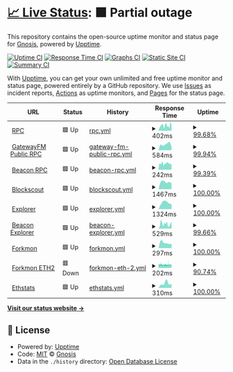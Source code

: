 # [📈 Live Status](https://status.chiadochain.net): <!--live status--> **🟧 Partial outage**

This repository contains the open-source uptime monitor and status page for [Gnosis](https://gnosis.io), powered by [Upptime](https://github.com/upptime/upptime).

[![Uptime CI](https://github.com/gnosis/chiado-uptime/workflows/Uptime%20CI/badge.svg)](https://github.com/gnosis/chiado-uptime/actions?query=workflow%3A%22Uptime+CI%22)
[![Response Time CI](https://github.com/gnosis/chiado-uptime/workflows/Response%20Time%20CI/badge.svg)](https://github.com/gnosis/chiado-uptime/actions?query=workflow%3A%22Response+Time+CI%22)
[![Graphs CI](https://github.com/gnosis/chiado-uptime/workflows/Graphs%20CI/badge.svg)](https://github.com/gnosis/chiado-uptime/actions?query=workflow%3A%22Graphs+CI%22)
[![Static Site CI](https://github.com/gnosis/chiado-uptime/workflows/Static%20Site%20CI/badge.svg)](https://github.com/gnosis/chiado-uptime/actions?query=workflow%3A%22Static+Site+CI%22)
[![Summary CI](https://github.com/gnosis/chiado-uptime/workflows/Summary%20CI/badge.svg)](https://github.com/gnosis/chiado-uptime/actions?query=workflow%3A%22Summary+CI%22)

With [Upptime](https://upptime.js.org), you can get your own unlimited and free uptime monitor and status page, powered entirely by a GitHub repository. We use [Issues](https://github.com/gnosis/chiado-uptime/issues) as incident reports, [Actions](https://github.com/gnosis/chiado-uptime/actions) as uptime monitors, and [Pages](https://status.chiadochain.net) for the status page.

<!--start: status pages-->
<!-- This summary is generated by Upptime (https://github.com/upptime/upptime) -->
<!-- Do not edit this manually, your changes will be overwritten -->
<!-- prettier-ignore -->
| URL | Status | History | Response Time | Uptime |
| --- | ------ | ------- | ------------- | ------ |
| <img alt="" src="https://icons.duckduckgo.com/ip3/rpc.chiadochain.net.ico" height="13"> [RPC](https://rpc.chiadochain.net/) | 🟩 Up | [rpc.yml](https://github.com/gnosischain/chiado-uptime/commits/HEAD/history/rpc.yml) | <details><summary><img alt="Response time graph" src="./graphs/rpc/response-time-week.png" height="20"> 402ms</summary><br><a href="https://status.chiadochain.net/history/rpc"><img alt="Response time 469" src="https://img.shields.io/endpoint?url=https%3A%2F%2Fraw.githubusercontent.com%2Fgnosischain%2Fchiado-uptime%2FHEAD%2Fapi%2Frpc%2Fresponse-time.json"></a><br><a href="https://status.chiadochain.net/history/rpc"><img alt="24-hour response time 411" src="https://img.shields.io/endpoint?url=https%3A%2F%2Fraw.githubusercontent.com%2Fgnosischain%2Fchiado-uptime%2FHEAD%2Fapi%2Frpc%2Fresponse-time-day.json"></a><br><a href="https://status.chiadochain.net/history/rpc"><img alt="7-day response time 402" src="https://img.shields.io/endpoint?url=https%3A%2F%2Fraw.githubusercontent.com%2Fgnosischain%2Fchiado-uptime%2FHEAD%2Fapi%2Frpc%2Fresponse-time-week.json"></a><br><a href="https://status.chiadochain.net/history/rpc"><img alt="30-day response time 591" src="https://img.shields.io/endpoint?url=https%3A%2F%2Fraw.githubusercontent.com%2Fgnosischain%2Fchiado-uptime%2FHEAD%2Fapi%2Frpc%2Fresponse-time-month.json"></a><br><a href="https://status.chiadochain.net/history/rpc"><img alt="1-year response time 469" src="https://img.shields.io/endpoint?url=https%3A%2F%2Fraw.githubusercontent.com%2Fgnosischain%2Fchiado-uptime%2FHEAD%2Fapi%2Frpc%2Fresponse-time-year.json"></a></details> | <details><summary><a href="https://status.chiadochain.net/history/rpc">99.68%</a></summary><a href="https://status.chiadochain.net/history/rpc"><img alt="All-time uptime 99.07%" src="https://img.shields.io/endpoint?url=https%3A%2F%2Fraw.githubusercontent.com%2Fgnosischain%2Fchiado-uptime%2FHEAD%2Fapi%2Frpc%2Fuptime.json"></a><br><a href="https://status.chiadochain.net/history/rpc"><img alt="24-hour uptime 100.00%" src="https://img.shields.io/endpoint?url=https%3A%2F%2Fraw.githubusercontent.com%2Fgnosischain%2Fchiado-uptime%2FHEAD%2Fapi%2Frpc%2Fuptime-day.json"></a><br><a href="https://status.chiadochain.net/history/rpc"><img alt="7-day uptime 99.68%" src="https://img.shields.io/endpoint?url=https%3A%2F%2Fraw.githubusercontent.com%2Fgnosischain%2Fchiado-uptime%2FHEAD%2Fapi%2Frpc%2Fuptime-week.json"></a><br><a href="https://status.chiadochain.net/history/rpc"><img alt="30-day uptime 99.89%" src="https://img.shields.io/endpoint?url=https%3A%2F%2Fraw.githubusercontent.com%2Fgnosischain%2Fchiado-uptime%2FHEAD%2Fapi%2Frpc%2Fuptime-month.json"></a><br><a href="https://status.chiadochain.net/history/rpc"><img alt="1-year uptime 99.07%" src="https://img.shields.io/endpoint?url=https%3A%2F%2Fraw.githubusercontent.com%2Fgnosischain%2Fchiado-uptime%2FHEAD%2Fapi%2Frpc%2Fuptime-year.json"></a></details>
| <img alt="" src="https://icons.duckduckgo.com/ip3/rpc.chiado.gnosis.gateway.fm.ico" height="13"> [GatewayFM Public RPC](https://rpc.chiado.gnosis.gateway.fm/) | 🟩 Up | [gateway-fm-public-rpc.yml](https://github.com/gnosischain/chiado-uptime/commits/HEAD/history/gateway-fm-public-rpc.yml) | <details><summary><img alt="Response time graph" src="./graphs/gateway-fm-public-rpc/response-time-week.png" height="20"> 584ms</summary><br><a href="https://status.chiadochain.net/history/gateway-fm-public-rpc"><img alt="Response time 641" src="https://img.shields.io/endpoint?url=https%3A%2F%2Fraw.githubusercontent.com%2Fgnosischain%2Fchiado-uptime%2FHEAD%2Fapi%2Fgateway-fm-public-rpc%2Fresponse-time.json"></a><br><a href="https://status.chiadochain.net/history/gateway-fm-public-rpc"><img alt="24-hour response time 337" src="https://img.shields.io/endpoint?url=https%3A%2F%2Fraw.githubusercontent.com%2Fgnosischain%2Fchiado-uptime%2FHEAD%2Fapi%2Fgateway-fm-public-rpc%2Fresponse-time-day.json"></a><br><a href="https://status.chiadochain.net/history/gateway-fm-public-rpc"><img alt="7-day response time 584" src="https://img.shields.io/endpoint?url=https%3A%2F%2Fraw.githubusercontent.com%2Fgnosischain%2Fchiado-uptime%2FHEAD%2Fapi%2Fgateway-fm-public-rpc%2Fresponse-time-week.json"></a><br><a href="https://status.chiadochain.net/history/gateway-fm-public-rpc"><img alt="30-day response time 873" src="https://img.shields.io/endpoint?url=https%3A%2F%2Fraw.githubusercontent.com%2Fgnosischain%2Fchiado-uptime%2FHEAD%2Fapi%2Fgateway-fm-public-rpc%2Fresponse-time-month.json"></a><br><a href="https://status.chiadochain.net/history/gateway-fm-public-rpc"><img alt="1-year response time 641" src="https://img.shields.io/endpoint?url=https%3A%2F%2Fraw.githubusercontent.com%2Fgnosischain%2Fchiado-uptime%2FHEAD%2Fapi%2Fgateway-fm-public-rpc%2Fresponse-time-year.json"></a></details> | <details><summary><a href="https://status.chiadochain.net/history/gateway-fm-public-rpc">99.94%</a></summary><a href="https://status.chiadochain.net/history/gateway-fm-public-rpc"><img alt="All-time uptime 99.99%" src="https://img.shields.io/endpoint?url=https%3A%2F%2Fraw.githubusercontent.com%2Fgnosischain%2Fchiado-uptime%2FHEAD%2Fapi%2Fgateway-fm-public-rpc%2Fuptime.json"></a><br><a href="https://status.chiadochain.net/history/gateway-fm-public-rpc"><img alt="24-hour uptime 100.00%" src="https://img.shields.io/endpoint?url=https%3A%2F%2Fraw.githubusercontent.com%2Fgnosischain%2Fchiado-uptime%2FHEAD%2Fapi%2Fgateway-fm-public-rpc%2Fuptime-day.json"></a><br><a href="https://status.chiadochain.net/history/gateway-fm-public-rpc"><img alt="7-day uptime 99.94%" src="https://img.shields.io/endpoint?url=https%3A%2F%2Fraw.githubusercontent.com%2Fgnosischain%2Fchiado-uptime%2FHEAD%2Fapi%2Fgateway-fm-public-rpc%2Fuptime-week.json"></a><br><a href="https://status.chiadochain.net/history/gateway-fm-public-rpc"><img alt="30-day uptime 99.97%" src="https://img.shields.io/endpoint?url=https%3A%2F%2Fraw.githubusercontent.com%2Fgnosischain%2Fchiado-uptime%2FHEAD%2Fapi%2Fgateway-fm-public-rpc%2Fuptime-month.json"></a><br><a href="https://status.chiadochain.net/history/gateway-fm-public-rpc"><img alt="1-year uptime 99.99%" src="https://img.shields.io/endpoint?url=https%3A%2F%2Fraw.githubusercontent.com%2Fgnosischain%2Fchiado-uptime%2FHEAD%2Fapi%2Fgateway-fm-public-rpc%2Fuptime-year.json"></a></details>
| <img alt="" src="https://icons.duckduckgo.com/ip3/rpc-gbc.chiadochain.net.ico" height="13"> [Beacon RPC](https://rpc-gbc.chiadochain.net/eth/v1/beacon/headers) | 🟩 Up | [beacon-rpc.yml](https://github.com/gnosischain/chiado-uptime/commits/HEAD/history/beacon-rpc.yml) | <details><summary><img alt="Response time graph" src="./graphs/beacon-rpc/response-time-week.png" height="20"> 242ms</summary><br><a href="https://status.chiadochain.net/history/beacon-rpc"><img alt="Response time 571" src="https://img.shields.io/endpoint?url=https%3A%2F%2Fraw.githubusercontent.com%2Fgnosischain%2Fchiado-uptime%2FHEAD%2Fapi%2Fbeacon-rpc%2Fresponse-time.json"></a><br><a href="https://status.chiadochain.net/history/beacon-rpc"><img alt="24-hour response time 187" src="https://img.shields.io/endpoint?url=https%3A%2F%2Fraw.githubusercontent.com%2Fgnosischain%2Fchiado-uptime%2FHEAD%2Fapi%2Fbeacon-rpc%2Fresponse-time-day.json"></a><br><a href="https://status.chiadochain.net/history/beacon-rpc"><img alt="7-day response time 242" src="https://img.shields.io/endpoint?url=https%3A%2F%2Fraw.githubusercontent.com%2Fgnosischain%2Fchiado-uptime%2FHEAD%2Fapi%2Fbeacon-rpc%2Fresponse-time-week.json"></a><br><a href="https://status.chiadochain.net/history/beacon-rpc"><img alt="30-day response time 251" src="https://img.shields.io/endpoint?url=https%3A%2F%2Fraw.githubusercontent.com%2Fgnosischain%2Fchiado-uptime%2FHEAD%2Fapi%2Fbeacon-rpc%2Fresponse-time-month.json"></a><br><a href="https://status.chiadochain.net/history/beacon-rpc"><img alt="1-year response time 571" src="https://img.shields.io/endpoint?url=https%3A%2F%2Fraw.githubusercontent.com%2Fgnosischain%2Fchiado-uptime%2FHEAD%2Fapi%2Fbeacon-rpc%2Fresponse-time-year.json"></a></details> | <details><summary><a href="https://status.chiadochain.net/history/beacon-rpc">99.39%</a></summary><a href="https://status.chiadochain.net/history/beacon-rpc"><img alt="All-time uptime 99.04%" src="https://img.shields.io/endpoint?url=https%3A%2F%2Fraw.githubusercontent.com%2Fgnosischain%2Fchiado-uptime%2FHEAD%2Fapi%2Fbeacon-rpc%2Fuptime.json"></a><br><a href="https://status.chiadochain.net/history/beacon-rpc"><img alt="24-hour uptime 100.00%" src="https://img.shields.io/endpoint?url=https%3A%2F%2Fraw.githubusercontent.com%2Fgnosischain%2Fchiado-uptime%2FHEAD%2Fapi%2Fbeacon-rpc%2Fuptime-day.json"></a><br><a href="https://status.chiadochain.net/history/beacon-rpc"><img alt="7-day uptime 99.39%" src="https://img.shields.io/endpoint?url=https%3A%2F%2Fraw.githubusercontent.com%2Fgnosischain%2Fchiado-uptime%2FHEAD%2Fapi%2Fbeacon-rpc%2Fuptime-week.json"></a><br><a href="https://status.chiadochain.net/history/beacon-rpc"><img alt="30-day uptime 99.82%" src="https://img.shields.io/endpoint?url=https%3A%2F%2Fraw.githubusercontent.com%2Fgnosischain%2Fchiado-uptime%2FHEAD%2Fapi%2Fbeacon-rpc%2Fuptime-month.json"></a><br><a href="https://status.chiadochain.net/history/beacon-rpc"><img alt="1-year uptime 99.04%" src="https://img.shields.io/endpoint?url=https%3A%2F%2Fraw.githubusercontent.com%2Fgnosischain%2Fchiado-uptime%2FHEAD%2Fapi%2Fbeacon-rpc%2Fuptime-year.json"></a></details>
| <img alt="" src="https://icons.duckduckgo.com/ip3/blockscout.com.ico" height="13"> [Blockscout](https://blockscout.com/gnosis/chiado) | 🟩 Up | [blockscout.yml](https://github.com/gnosischain/chiado-uptime/commits/HEAD/history/blockscout.yml) | <details><summary><img alt="Response time graph" src="./graphs/blockscout/response-time-week.png" height="20"> 1467ms</summary><br><a href="https://status.chiadochain.net/history/blockscout"><img alt="Response time 1305" src="https://img.shields.io/endpoint?url=https%3A%2F%2Fraw.githubusercontent.com%2Fgnosischain%2Fchiado-uptime%2FHEAD%2Fapi%2Fblockscout%2Fresponse-time.json"></a><br><a href="https://status.chiadochain.net/history/blockscout"><img alt="24-hour response time 1233" src="https://img.shields.io/endpoint?url=https%3A%2F%2Fraw.githubusercontent.com%2Fgnosischain%2Fchiado-uptime%2FHEAD%2Fapi%2Fblockscout%2Fresponse-time-day.json"></a><br><a href="https://status.chiadochain.net/history/blockscout"><img alt="7-day response time 1467" src="https://img.shields.io/endpoint?url=https%3A%2F%2Fraw.githubusercontent.com%2Fgnosischain%2Fchiado-uptime%2FHEAD%2Fapi%2Fblockscout%2Fresponse-time-week.json"></a><br><a href="https://status.chiadochain.net/history/blockscout"><img alt="30-day response time 1618" src="https://img.shields.io/endpoint?url=https%3A%2F%2Fraw.githubusercontent.com%2Fgnosischain%2Fchiado-uptime%2FHEAD%2Fapi%2Fblockscout%2Fresponse-time-month.json"></a><br><a href="https://status.chiadochain.net/history/blockscout"><img alt="1-year response time 1305" src="https://img.shields.io/endpoint?url=https%3A%2F%2Fraw.githubusercontent.com%2Fgnosischain%2Fchiado-uptime%2FHEAD%2Fapi%2Fblockscout%2Fresponse-time-year.json"></a></details> | <details><summary><a href="https://status.chiadochain.net/history/blockscout">100.00%</a></summary><a href="https://status.chiadochain.net/history/blockscout"><img alt="All-time uptime 99.95%" src="https://img.shields.io/endpoint?url=https%3A%2F%2Fraw.githubusercontent.com%2Fgnosischain%2Fchiado-uptime%2FHEAD%2Fapi%2Fblockscout%2Fuptime.json"></a><br><a href="https://status.chiadochain.net/history/blockscout"><img alt="24-hour uptime 100.00%" src="https://img.shields.io/endpoint?url=https%3A%2F%2Fraw.githubusercontent.com%2Fgnosischain%2Fchiado-uptime%2FHEAD%2Fapi%2Fblockscout%2Fuptime-day.json"></a><br><a href="https://status.chiadochain.net/history/blockscout"><img alt="7-day uptime 100.00%" src="https://img.shields.io/endpoint?url=https%3A%2F%2Fraw.githubusercontent.com%2Fgnosischain%2Fchiado-uptime%2FHEAD%2Fapi%2Fblockscout%2Fuptime-week.json"></a><br><a href="https://status.chiadochain.net/history/blockscout"><img alt="30-day uptime 100.00%" src="https://img.shields.io/endpoint?url=https%3A%2F%2Fraw.githubusercontent.com%2Fgnosischain%2Fchiado-uptime%2FHEAD%2Fapi%2Fblockscout%2Fuptime-month.json"></a><br><a href="https://status.chiadochain.net/history/blockscout"><img alt="1-year uptime 99.95%" src="https://img.shields.io/endpoint?url=https%3A%2F%2Fraw.githubusercontent.com%2Fgnosischain%2Fchiado-uptime%2FHEAD%2Fapi%2Fblockscout%2Fuptime-year.json"></a></details>
| <img alt="" src="https://icons.duckduckgo.com/ip3/blockscout.chiadochain.net.ico" height="13"> [Explorer](https://blockscout.chiadochain.net/) | 🟩 Up | [explorer.yml](https://github.com/gnosischain/chiado-uptime/commits/HEAD/history/explorer.yml) | <details><summary><img alt="Response time graph" src="./graphs/explorer/response-time-week.png" height="20"> 1324ms</summary><br><a href="https://status.chiadochain.net/history/explorer"><img alt="Response time 1044" src="https://img.shields.io/endpoint?url=https%3A%2F%2Fraw.githubusercontent.com%2Fgnosischain%2Fchiado-uptime%2FHEAD%2Fapi%2Fexplorer%2Fresponse-time.json"></a><br><a href="https://status.chiadochain.net/history/explorer"><img alt="24-hour response time 1037" src="https://img.shields.io/endpoint?url=https%3A%2F%2Fraw.githubusercontent.com%2Fgnosischain%2Fchiado-uptime%2FHEAD%2Fapi%2Fexplorer%2Fresponse-time-day.json"></a><br><a href="https://status.chiadochain.net/history/explorer"><img alt="7-day response time 1324" src="https://img.shields.io/endpoint?url=https%3A%2F%2Fraw.githubusercontent.com%2Fgnosischain%2Fchiado-uptime%2FHEAD%2Fapi%2Fexplorer%2Fresponse-time-week.json"></a><br><a href="https://status.chiadochain.net/history/explorer"><img alt="30-day response time 1184" src="https://img.shields.io/endpoint?url=https%3A%2F%2Fraw.githubusercontent.com%2Fgnosischain%2Fchiado-uptime%2FHEAD%2Fapi%2Fexplorer%2Fresponse-time-month.json"></a><br><a href="https://status.chiadochain.net/history/explorer"><img alt="1-year response time 1044" src="https://img.shields.io/endpoint?url=https%3A%2F%2Fraw.githubusercontent.com%2Fgnosischain%2Fchiado-uptime%2FHEAD%2Fapi%2Fexplorer%2Fresponse-time-year.json"></a></details> | <details><summary><a href="https://status.chiadochain.net/history/explorer">100.00%</a></summary><a href="https://status.chiadochain.net/history/explorer"><img alt="All-time uptime 99.27%" src="https://img.shields.io/endpoint?url=https%3A%2F%2Fraw.githubusercontent.com%2Fgnosischain%2Fchiado-uptime%2FHEAD%2Fapi%2Fexplorer%2Fuptime.json"></a><br><a href="https://status.chiadochain.net/history/explorer"><img alt="24-hour uptime 100.00%" src="https://img.shields.io/endpoint?url=https%3A%2F%2Fraw.githubusercontent.com%2Fgnosischain%2Fchiado-uptime%2FHEAD%2Fapi%2Fexplorer%2Fuptime-day.json"></a><br><a href="https://status.chiadochain.net/history/explorer"><img alt="7-day uptime 100.00%" src="https://img.shields.io/endpoint?url=https%3A%2F%2Fraw.githubusercontent.com%2Fgnosischain%2Fchiado-uptime%2FHEAD%2Fapi%2Fexplorer%2Fuptime-week.json"></a><br><a href="https://status.chiadochain.net/history/explorer"><img alt="30-day uptime 99.97%" src="https://img.shields.io/endpoint?url=https%3A%2F%2Fraw.githubusercontent.com%2Fgnosischain%2Fchiado-uptime%2FHEAD%2Fapi%2Fexplorer%2Fuptime-month.json"></a><br><a href="https://status.chiadochain.net/history/explorer"><img alt="1-year uptime 99.27%" src="https://img.shields.io/endpoint?url=https%3A%2F%2Fraw.githubusercontent.com%2Fgnosischain%2Fchiado-uptime%2FHEAD%2Fapi%2Fexplorer%2Fuptime-year.json"></a></details>
| <img alt="" src="https://icons.duckduckgo.com/ip3/beacon.chiadochain.net.ico" height="13"> [Beacon Explorer](https://beacon.chiadochain.net/) | 🟩 Up | [beacon-explorer.yml](https://github.com/gnosischain/chiado-uptime/commits/HEAD/history/beacon-explorer.yml) | <details><summary><img alt="Response time graph" src="./graphs/beacon-explorer/response-time-week.png" height="20"> 529ms</summary><br><a href="https://status.chiadochain.net/history/beacon-explorer"><img alt="Response time 928" src="https://img.shields.io/endpoint?url=https%3A%2F%2Fraw.githubusercontent.com%2Fgnosischain%2Fchiado-uptime%2FHEAD%2Fapi%2Fbeacon-explorer%2Fresponse-time.json"></a><br><a href="https://status.chiadochain.net/history/beacon-explorer"><img alt="24-hour response time 783" src="https://img.shields.io/endpoint?url=https%3A%2F%2Fraw.githubusercontent.com%2Fgnosischain%2Fchiado-uptime%2FHEAD%2Fapi%2Fbeacon-explorer%2Fresponse-time-day.json"></a><br><a href="https://status.chiadochain.net/history/beacon-explorer"><img alt="7-day response time 529" src="https://img.shields.io/endpoint?url=https%3A%2F%2Fraw.githubusercontent.com%2Fgnosischain%2Fchiado-uptime%2FHEAD%2Fapi%2Fbeacon-explorer%2Fresponse-time-week.json"></a><br><a href="https://status.chiadochain.net/history/beacon-explorer"><img alt="30-day response time 597" src="https://img.shields.io/endpoint?url=https%3A%2F%2Fraw.githubusercontent.com%2Fgnosischain%2Fchiado-uptime%2FHEAD%2Fapi%2Fbeacon-explorer%2Fresponse-time-month.json"></a><br><a href="https://status.chiadochain.net/history/beacon-explorer"><img alt="1-year response time 928" src="https://img.shields.io/endpoint?url=https%3A%2F%2Fraw.githubusercontent.com%2Fgnosischain%2Fchiado-uptime%2FHEAD%2Fapi%2Fbeacon-explorer%2Fresponse-time-year.json"></a></details> | <details><summary><a href="https://status.chiadochain.net/history/beacon-explorer">99.66%</a></summary><a href="https://status.chiadochain.net/history/beacon-explorer"><img alt="All-time uptime 96.94%" src="https://img.shields.io/endpoint?url=https%3A%2F%2Fraw.githubusercontent.com%2Fgnosischain%2Fchiado-uptime%2FHEAD%2Fapi%2Fbeacon-explorer%2Fuptime.json"></a><br><a href="https://status.chiadochain.net/history/beacon-explorer"><img alt="24-hour uptime 100.00%" src="https://img.shields.io/endpoint?url=https%3A%2F%2Fraw.githubusercontent.com%2Fgnosischain%2Fchiado-uptime%2FHEAD%2Fapi%2Fbeacon-explorer%2Fuptime-day.json"></a><br><a href="https://status.chiadochain.net/history/beacon-explorer"><img alt="7-day uptime 99.66%" src="https://img.shields.io/endpoint?url=https%3A%2F%2Fraw.githubusercontent.com%2Fgnosischain%2Fchiado-uptime%2FHEAD%2Fapi%2Fbeacon-explorer%2Fuptime-week.json"></a><br><a href="https://status.chiadochain.net/history/beacon-explorer"><img alt="30-day uptime 99.58%" src="https://img.shields.io/endpoint?url=https%3A%2F%2Fraw.githubusercontent.com%2Fgnosischain%2Fchiado-uptime%2FHEAD%2Fapi%2Fbeacon-explorer%2Fuptime-month.json"></a><br><a href="https://status.chiadochain.net/history/beacon-explorer"><img alt="1-year uptime 96.94%" src="https://img.shields.io/endpoint?url=https%3A%2F%2Fraw.githubusercontent.com%2Fgnosischain%2Fchiado-uptime%2FHEAD%2Fapi%2Fbeacon-explorer%2Fuptime-year.json"></a></details>
| <img alt="" src="https://icons.duckduckgo.com/ip3/forkmon.chiadochain.net.ico" height="13"> [Forkmon](https://forkmon.chiadochain.net/) | 🟩 Up | [forkmon.yml](https://github.com/gnosischain/chiado-uptime/commits/HEAD/history/forkmon.yml) | <details><summary><img alt="Response time graph" src="./graphs/forkmon/response-time-week.png" height="20"> 297ms</summary><br><a href="https://status.chiadochain.net/history/forkmon"><img alt="Response time 283" src="https://img.shields.io/endpoint?url=https%3A%2F%2Fraw.githubusercontent.com%2Fgnosischain%2Fchiado-uptime%2FHEAD%2Fapi%2Fforkmon%2Fresponse-time.json"></a><br><a href="https://status.chiadochain.net/history/forkmon"><img alt="24-hour response time 228" src="https://img.shields.io/endpoint?url=https%3A%2F%2Fraw.githubusercontent.com%2Fgnosischain%2Fchiado-uptime%2FHEAD%2Fapi%2Fforkmon%2Fresponse-time-day.json"></a><br><a href="https://status.chiadochain.net/history/forkmon"><img alt="7-day response time 297" src="https://img.shields.io/endpoint?url=https%3A%2F%2Fraw.githubusercontent.com%2Fgnosischain%2Fchiado-uptime%2FHEAD%2Fapi%2Fforkmon%2Fresponse-time-week.json"></a><br><a href="https://status.chiadochain.net/history/forkmon"><img alt="30-day response time 267" src="https://img.shields.io/endpoint?url=https%3A%2F%2Fraw.githubusercontent.com%2Fgnosischain%2Fchiado-uptime%2FHEAD%2Fapi%2Fforkmon%2Fresponse-time-month.json"></a><br><a href="https://status.chiadochain.net/history/forkmon"><img alt="1-year response time 283" src="https://img.shields.io/endpoint?url=https%3A%2F%2Fraw.githubusercontent.com%2Fgnosischain%2Fchiado-uptime%2FHEAD%2Fapi%2Fforkmon%2Fresponse-time-year.json"></a></details> | <details><summary><a href="https://status.chiadochain.net/history/forkmon">100.00%</a></summary><a href="https://status.chiadochain.net/history/forkmon"><img alt="All-time uptime 100.00%" src="https://img.shields.io/endpoint?url=https%3A%2F%2Fraw.githubusercontent.com%2Fgnosischain%2Fchiado-uptime%2FHEAD%2Fapi%2Fforkmon%2Fuptime.json"></a><br><a href="https://status.chiadochain.net/history/forkmon"><img alt="24-hour uptime 100.00%" src="https://img.shields.io/endpoint?url=https%3A%2F%2Fraw.githubusercontent.com%2Fgnosischain%2Fchiado-uptime%2FHEAD%2Fapi%2Fforkmon%2Fuptime-day.json"></a><br><a href="https://status.chiadochain.net/history/forkmon"><img alt="7-day uptime 100.00%" src="https://img.shields.io/endpoint?url=https%3A%2F%2Fraw.githubusercontent.com%2Fgnosischain%2Fchiado-uptime%2FHEAD%2Fapi%2Fforkmon%2Fuptime-week.json"></a><br><a href="https://status.chiadochain.net/history/forkmon"><img alt="30-day uptime 100.00%" src="https://img.shields.io/endpoint?url=https%3A%2F%2Fraw.githubusercontent.com%2Fgnosischain%2Fchiado-uptime%2FHEAD%2Fapi%2Fforkmon%2Fuptime-month.json"></a><br><a href="https://status.chiadochain.net/history/forkmon"><img alt="1-year uptime 100.00%" src="https://img.shields.io/endpoint?url=https%3A%2F%2Fraw.githubusercontent.com%2Fgnosischain%2Fchiado-uptime%2FHEAD%2Fapi%2Fforkmon%2Fuptime-year.json"></a></details>
| <img alt="" src="https://icons.duckduckgo.com/ip3/eth2-forkmon.chiadochain.net.ico" height="13"> [Forkmon ETH2](https://eth2-forkmon.chiadochain.net/) | 🟥 Down | [forkmon-eth-2.yml](https://github.com/gnosischain/chiado-uptime/commits/HEAD/history/forkmon-eth-2.yml) | <details><summary><img alt="Response time graph" src="./graphs/forkmon-eth-2/response-time-week.png" height="20"> 202ms</summary><br><a href="https://status.chiadochain.net/history/forkmon-eth-2"><img alt="Response time 230" src="https://img.shields.io/endpoint?url=https%3A%2F%2Fraw.githubusercontent.com%2Fgnosischain%2Fchiado-uptime%2FHEAD%2Fapi%2Fforkmon-eth-2%2Fresponse-time.json"></a><br><a href="https://status.chiadochain.net/history/forkmon-eth-2"><img alt="24-hour response time 195" src="https://img.shields.io/endpoint?url=https%3A%2F%2Fraw.githubusercontent.com%2Fgnosischain%2Fchiado-uptime%2FHEAD%2Fapi%2Fforkmon-eth-2%2Fresponse-time-day.json"></a><br><a href="https://status.chiadochain.net/history/forkmon-eth-2"><img alt="7-day response time 202" src="https://img.shields.io/endpoint?url=https%3A%2F%2Fraw.githubusercontent.com%2Fgnosischain%2Fchiado-uptime%2FHEAD%2Fapi%2Fforkmon-eth-2%2Fresponse-time-week.json"></a><br><a href="https://status.chiadochain.net/history/forkmon-eth-2"><img alt="30-day response time 210" src="https://img.shields.io/endpoint?url=https%3A%2F%2Fraw.githubusercontent.com%2Fgnosischain%2Fchiado-uptime%2FHEAD%2Fapi%2Fforkmon-eth-2%2Fresponse-time-month.json"></a><br><a href="https://status.chiadochain.net/history/forkmon-eth-2"><img alt="1-year response time 230" src="https://img.shields.io/endpoint?url=https%3A%2F%2Fraw.githubusercontent.com%2Fgnosischain%2Fchiado-uptime%2FHEAD%2Fapi%2Fforkmon-eth-2%2Fresponse-time-year.json"></a></details> | <details><summary><a href="https://status.chiadochain.net/history/forkmon-eth-2">90.74%</a></summary><a href="https://status.chiadochain.net/history/forkmon-eth-2"><img alt="All-time uptime 99.79%" src="https://img.shields.io/endpoint?url=https%3A%2F%2Fraw.githubusercontent.com%2Fgnosischain%2Fchiado-uptime%2FHEAD%2Fapi%2Fforkmon-eth-2%2Fuptime.json"></a><br><a href="https://status.chiadochain.net/history/forkmon-eth-2"><img alt="24-hour uptime 83.40%" src="https://img.shields.io/endpoint?url=https%3A%2F%2Fraw.githubusercontent.com%2Fgnosischain%2Fchiado-uptime%2FHEAD%2Fapi%2Fforkmon-eth-2%2Fuptime-day.json"></a><br><a href="https://status.chiadochain.net/history/forkmon-eth-2"><img alt="7-day uptime 90.74%" src="https://img.shields.io/endpoint?url=https%3A%2F%2Fraw.githubusercontent.com%2Fgnosischain%2Fchiado-uptime%2FHEAD%2Fapi%2Fforkmon-eth-2%2Fuptime-week.json"></a><br><a href="https://status.chiadochain.net/history/forkmon-eth-2"><img alt="30-day uptime 97.87%" src="https://img.shields.io/endpoint?url=https%3A%2F%2Fraw.githubusercontent.com%2Fgnosischain%2Fchiado-uptime%2FHEAD%2Fapi%2Fforkmon-eth-2%2Fuptime-month.json"></a><br><a href="https://status.chiadochain.net/history/forkmon-eth-2"><img alt="1-year uptime 99.79%" src="https://img.shields.io/endpoint?url=https%3A%2F%2Fraw.githubusercontent.com%2Fgnosischain%2Fchiado-uptime%2FHEAD%2Fapi%2Fforkmon-eth-2%2Fuptime-year.json"></a></details>
| <img alt="" src="https://icons.duckduckgo.com/ip3/ethstats.chiadochain.net.ico" height="13"> [Ethstats](https://ethstats.chiadochain.net/) | 🟩 Up | [ethstats.yml](https://github.com/gnosischain/chiado-uptime/commits/HEAD/history/ethstats.yml) | <details><summary><img alt="Response time graph" src="./graphs/ethstats/response-time-week.png" height="20"> 310ms</summary><br><a href="https://status.chiadochain.net/history/ethstats"><img alt="Response time 266" src="https://img.shields.io/endpoint?url=https%3A%2F%2Fraw.githubusercontent.com%2Fgnosischain%2Fchiado-uptime%2FHEAD%2Fapi%2Fethstats%2Fresponse-time.json"></a><br><a href="https://status.chiadochain.net/history/ethstats"><img alt="24-hour response time 275" src="https://img.shields.io/endpoint?url=https%3A%2F%2Fraw.githubusercontent.com%2Fgnosischain%2Fchiado-uptime%2FHEAD%2Fapi%2Fethstats%2Fresponse-time-day.json"></a><br><a href="https://status.chiadochain.net/history/ethstats"><img alt="7-day response time 310" src="https://img.shields.io/endpoint?url=https%3A%2F%2Fraw.githubusercontent.com%2Fgnosischain%2Fchiado-uptime%2FHEAD%2Fapi%2Fethstats%2Fresponse-time-week.json"></a><br><a href="https://status.chiadochain.net/history/ethstats"><img alt="30-day response time 273" src="https://img.shields.io/endpoint?url=https%3A%2F%2Fraw.githubusercontent.com%2Fgnosischain%2Fchiado-uptime%2FHEAD%2Fapi%2Fethstats%2Fresponse-time-month.json"></a><br><a href="https://status.chiadochain.net/history/ethstats"><img alt="1-year response time 266" src="https://img.shields.io/endpoint?url=https%3A%2F%2Fraw.githubusercontent.com%2Fgnosischain%2Fchiado-uptime%2FHEAD%2Fapi%2Fethstats%2Fresponse-time-year.json"></a></details> | <details><summary><a href="https://status.chiadochain.net/history/ethstats">100.00%</a></summary><a href="https://status.chiadochain.net/history/ethstats"><img alt="All-time uptime 100.00%" src="https://img.shields.io/endpoint?url=https%3A%2F%2Fraw.githubusercontent.com%2Fgnosischain%2Fchiado-uptime%2FHEAD%2Fapi%2Fethstats%2Fuptime.json"></a><br><a href="https://status.chiadochain.net/history/ethstats"><img alt="24-hour uptime 100.00%" src="https://img.shields.io/endpoint?url=https%3A%2F%2Fraw.githubusercontent.com%2Fgnosischain%2Fchiado-uptime%2FHEAD%2Fapi%2Fethstats%2Fuptime-day.json"></a><br><a href="https://status.chiadochain.net/history/ethstats"><img alt="7-day uptime 100.00%" src="https://img.shields.io/endpoint?url=https%3A%2F%2Fraw.githubusercontent.com%2Fgnosischain%2Fchiado-uptime%2FHEAD%2Fapi%2Fethstats%2Fuptime-week.json"></a><br><a href="https://status.chiadochain.net/history/ethstats"><img alt="30-day uptime 100.00%" src="https://img.shields.io/endpoint?url=https%3A%2F%2Fraw.githubusercontent.com%2Fgnosischain%2Fchiado-uptime%2FHEAD%2Fapi%2Fethstats%2Fuptime-month.json"></a><br><a href="https://status.chiadochain.net/history/ethstats"><img alt="1-year uptime 100.00%" src="https://img.shields.io/endpoint?url=https%3A%2F%2Fraw.githubusercontent.com%2Fgnosischain%2Fchiado-uptime%2FHEAD%2Fapi%2Fethstats%2Fuptime-year.json"></a></details>

<!--end: status pages-->

[**Visit our status website →**](https://status.chiadochain.net)

## 📄 License

- Powered by: [Upptime](https://github.com/upptime/upptime)
- Code: [MIT](./LICENSE) © [Gnosis](https://gnosis.io)
- Data in the `./history` directory: [Open Database License](https://opendatacommons.org/licenses/odbl/1-0/)
